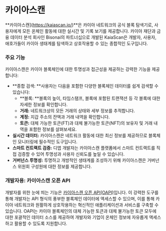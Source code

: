 # 카이아스캔

\*\*카이아스캔](https://kaiascan.io/)\*\*은 카이아 네트워크의 공식 블록 탐색기로, 사용자에게 모든 온체인 활동에 대한 실시간 및 기록 보기를 제공합니다. 카이아 재단과 금융 데이터 분석 회사인 Bisonai의 파트너십으로 개발된 KaiaScan은 개발자, 사용자, 애호가들이 카이아 생태계를 탐색하고 상호작용할 수 있는 종합적인 도구입니다.

### 주요 기능

카이아스캔은 카이아 블록체인에 대한 투명성과 접근성을 제공하는 강력한 기능을 제공합니다:

- \*\*종합 검색: \*\*사용자는 다음을 포함한 다양한 블록체인 데이터를 쉽게 검색할 수 있습니다:
  - \*\*블록: \*\*블록의 높이, 타임스탬프, 블록에 포함된 트랜잭션 등 각 블록에 대한 자세한 정보를 확인합니다.
  - **거래:** 네트워크상의 모든 거래의 상태와 세부 정보를 추적합니다.
  - **계정:** 지갑 주소의 잔액과 거래 내역을 확인합니다.
  - **토큰:** 대체 가능한 토큰(FT)과 대체 불가능한 토큰(NFT)의 보유자 및 거래 내역을 포함한 정보를 살펴보세요.
- **실시간 데이터:** 카이아스캔은 네트워크 활동에 대한 최신 정보를 제공하므로 블록체인 모니터링에 필수적인 도구입니다.
- **스마트 컨트랙트 검증:** 디앱 개발자는 카이아스캔 플랫폼에서 스마트 컨트랙트를 직접 검증할 수 있어 투명성과 사용자 신뢰도를 높일 수 있습니다.
- **거버넌스 투명성:** 투명하고 개방적인 생태계를 조성하기 위해 카이아스캔은 거버넌스 위원회 구성원에 대한 정보를 제공합니다.

### 개발자용: 카이아스캔 오픈 API

개발자를 위한 눈에 띄는 기능은 [카이아스캔 오픈 API(OAPI)](https://docs.kaiascan.io/)입니다. 이 강력한 도구를 통해 개발자는 API 형식의 풍부한 블록체인 데이터에 액세스할 수 있으며, 이를 통해 카이아 네트워크와 원활하게 상호작용하는 혁신적인 애플리케이션과 서비스를 구축할 수 있습니다. OAPI는 카이아 블록체인의 대체 가능한 토큰과 대체 불가능한 토큰 모두에 대한 포괄적인 데이터 소스를 제공하여 개발자와 기업이 온체인 정보에 자유롭게 액세스하고 활용할 수 있도록 지원합니다.
